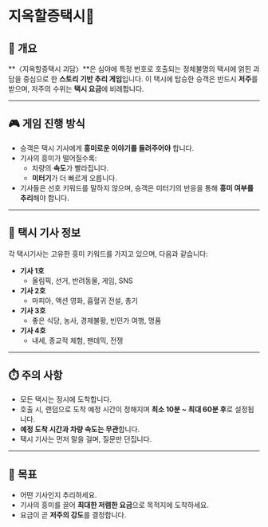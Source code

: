 # 지옥할증택시🚗

## 🛑 개요

**〈지옥할증택시 괴담〉**은 심야에 특정 번호로 호출되는 정체불명의 택시에 얽힌 괴담을 중심으로 한 **스토리 기반 추리 게임**입니다. 이 택시에 탑승한 승객은 반드시 **저주**를 받으며, 저주의 수위는 **택시 요금**에 비례합니다.

---

## 🎮 게임 진행 방식

- 승객은 택시 기사에게 **흥미로운 이야기를 들려주어야** 합니다.
- 기사의 흥미가 떨어질수록:
  - 차량의 **속도**가 빨라집니다.
  - **미터기**가 더 빠르게 오릅니다.
- 기사들은 선호 키워드를 말하지 않으며, 승객은 미터기의 반응을 통해 **흥미 여부를 추리**해야 합니다.

---

## 🚖 택시 기사 정보

각 택시기사는 고유한 흥미 키워드를 가지고 있으며, 다음과 같습니다:

- **기사 1호**
  - 올림픽, 선거, 반려동물, 게임, SNS
- **기사 2호**
  - 마피아, 액션 영화, 흡혈귀 전설, 총기
- **기사 3호**
  - 좋은 식당, 농사, 경제불황, 빈민가 여행, 명품
- **기사 4호**
  - 내세, 종교적 체험, 팬데믹, 전쟁

---

## ⏱️ 주의 사항

- 모든 택시는 정시에 도착합니다.
- 호출 시, 랜덤으로 도착 예정 시간이 정해지며 **최소 10분 ~ 최대 60분 후**로 설정됩니다.
- **예정 도착 시간과 차량 속도는 무관**합니다.
- 택시 기사는 먼저 말을 걸며, 질문만 던집니다.

---

## 🎯 목표

- 어떤 기사인지 추리하세요.
- 기사의 흥미를 끌어 **최대한 저렴한 요금**으로 목적지에 도착하세요.
- 요금이 곧 **저주의 강도**를 결정합니다.

